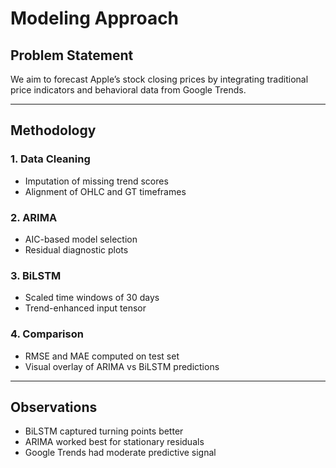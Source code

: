 # Modeling Approach

## Problem Statement
We aim to forecast Apple’s stock closing prices by integrating traditional price indicators and behavioral data from Google Trends.

---

## Methodology

### 1. Data Cleaning
- Imputation of missing trend scores
- Alignment of OHLC and GT timeframes

### 2. ARIMA
- AIC-based model selection
- Residual diagnostic plots

### 3. BiLSTM
- Scaled time windows of 30 days
- Trend-enhanced input tensor

### 4. Comparison
- RMSE and MAE computed on test set
- Visual overlay of ARIMA vs BiLSTM predictions

---

## Observations

- BiLSTM captured turning points better
- ARIMA worked best for stationary residuals
- Google Trends had moderate predictive signal
